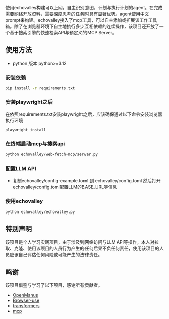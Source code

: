 使用echovalley构建可以上网，自主识别意图，计划与执行计划的agent。在完成需要网络开放资料，需要深度思考的任务时具有显著优势。agent使用中文prompt来构建。echovalley接入了mcp工具，可以自主添加或扩展该工作工具箱。除了在浏览器环境下自主地执行多步互相依赖的连续操作，该项目还开放了一个基于搜索引擎的快速检索API与预定义的MCP Server。

## 使用方法
- python 版本 python>=3.12

### 安装依赖
```bash
pip install -r requirements.txt
```

### 安装playwright之后
在依照requirements.txt安装playwright之后，应该确保通过以下命令安装浏览器执行环境
```bash
playwright install
```

### 在终端启动mcp与搜索api
```bash
python echovalley/web-fetch-mcp/server.py
```

### 配置LLM API
- 复制echovalley/config-example.toml 到 echovalley/config.toml
然后打开echovalley/config.toml配置LLM的BASE_URL等信息

### 使用echovalley
```bash
python echovalley/echovalley.py
```

## 特别声明
该项目是个人学习实践项目，由于涉及到网络访问与LLM API等操作，本人对拉取、克隆、使用该项目的人员行为产生的任何后果不负任何责任，使用该项目的人员应该自己评估任何风险或可能产生的法律责任。

## 鸣谢
该项目借鉴与学习了以下项目，感谢所有贡献者。

- [OpenManus](https://github.com/FoundationAgents/OpenManus)
- [Browser-use](https://github.com/browser-use/browser-use)
- [transformers](https://github.com/huggingface/transformers)
- [mcp](https://github.com/modelcontextprotocol/python-sdk)
